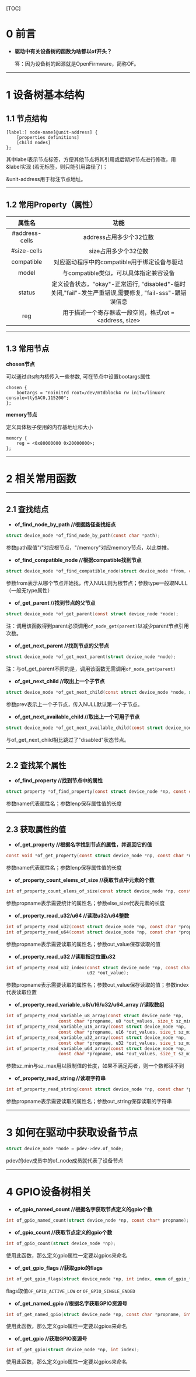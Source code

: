 [TOC]

# 0 前言

+ **驱动中有关设备树的函数为啥都以of开头？**

  答：因为设备树的起源就是OpenFirmware，简称OF。

******

# 1 设备树基本结构

## 1.1 节点结构

```shell
[label:] node-name[@unit-address] {
	[properties definitions]
	[child nodes]
};
```

其中label表示节点标签，方便其他节点将其引用或后期对节点进行修改，用&label实现 (若无标签，则只能引用路径了)；

&unit-address用于标注节点地址。

******

## 1.2 常用Property（属性）

|     属性名     |                             功能                             |
| :------------: | :----------------------------------------------------------: |
| #address-cells |                   address占用多少个32位数                    |
|  #size-cells   |                     size占用多少个32位数                     |
|   compatible   |         对应驱动程序中的compatible用于绑定设备与驱动         |
|     model      |            与compatible类似，可以具体指定兼容设备            |
|     status     | 定义设备状态，"okay"-正常运行, "disabled"-临时关闭,"fail"-发生严重错误,需要修复, "fail-sss"-跟错误信息 |
|      reg       |   用于描述一个寄存器或一段空间，格式ret = <address, size>    |

******

## 1.3 常用节点

**chosen节点**

可以通过dts向内核传入一些参数, 可在节点中设置bootargs属性

```shell
chosen {
	bootargs = "noinitrd root=/dev/mtdblock4 rw init=/linuxrc console=ttySAC0,115200";
};
```

**memory节点**

定义具体板子使用的内存基地址和大小

```shell
memory {
	reg = <0x80000000 0x20000000>;
};
```

*****

# 2 相关常用函数

********

## 2.1 查找结点

+ **of_find_node_by_path		//根据路径查找结点**

```c
struct device_node *of_find_node_by_path(const char *path);
```

参数path取值"/"对应根节点，"/memory"对应memory节点，以此类推。

+ **of_find_compatible_node	//根据compatible找到节点**

```c
struct device_node *of_find_compatible_node(struct device_node *from, const char *type, const char *compat);
```

参数from表示从哪个节点开始找，传入NULL则为根节点；参数type一般取NULL（一般无type属性）

+ **of_get_parent		//找到节点的父节点**

```c
struct device_node *of_get_parent(const struct device_node *node);
```

注：调用该函数得到parent必须调用`of_node_get(parent)`以减少parent节点引用次数。

+ **of_get_next_parent		//找到节点的父节点**

```c
struct device_node *of_get_next_parent(struct device_node *node);
```

注：与of_get_parent不同的是，调用该函数无需调用`of_node_get(parent)`

+ **of_get_next_child		//取出上一个子节点**

```c
struct device_node *of_get_next_child(const struct device_node *node, struct device_node *prev);
```

参数prev表示上一个子节点，传入NULL默认第一个子节点。

+ **of_get_next_available_child	//取出上一个可用子节点**

```c
struct device_node *of_get_next_available_child(const struct device_node *node, struct device_node *prev);
```

与of_get_next_child相比跳过了"disabled"状态节点。

********

## 2.2 查找某个属性

+ **of_find_property	//找到节点中的属性**

```c
struct property *of_find_property(const struct device_node *np, const char *name, int *lenp);
```

参数name代表属性名；参数lenp保存属性值的长度

*******

## 2.3 获取属性的值

+ **of_get_property	//根据名字找到节点的属性，并返回它的值**

```c
const void *of_get_property(const struct device_node *np, const char *name, int *lenp);
```

参数name代表属性名；参数lenp保存属性值的长度

+ **of_property_count_elems_of_size	//获取节点中元素的个数**

```c
int of_property_count_elems_of_size(const struct device_node *np, const char *propname, int elem_size);
```

参数propname表示需要统计的属性名；参数else_size代表元素的长度

+ **of_property_read_u32/u64	//读取u32/u64整数**

```c
int of_property_read_u32(const struct device_node *np, const char *propname, u32 *out_value);
int of_property_read_u64(const struct device_node *np, const char *propname, u64 *out_value);
```

参数propname表示需要读取的属性名；参数out_value保存读取的值

+ **of_property_read_u32	//读取指定位置u32**

```c
int of_property_read_u32_index(const struct device_node *np, const char *propname, u32 index, 
                               u32 *out_value);
```

参数propname表示需要读取的属性名；参数out_value保存读取的值；参数index代表读取位置

+ **of_property_read_variable_u8/u16/u32/u64_array	//读取数组**

```c
int of_property_read_variable_u8_array(const struct device_node *np,
                    const char *propname, u8 *out_values, size_t sz_min, size_t sz_max);
int of_property_read_variable_u16_array(const struct device_node *np,
                    const char *propname, u16 *out_values, size_t sz_min, size_t sz_max);
int of_property_read_variable_u32_array(const struct device_node *np,
                    const char *propname, u32 *out_values, size_t sz_min, size_t sz_max);
int of_property_read_variable_u64_array(const struct device_node *np,
                    const char *propname, u64 *out_values, size_t sz_min, size_t sz_max);
```

参数sz_min与sz_max用以限制值的长度，如果不满足两者，则一个数都读不到

+ **of_property_read_string	//读取字符串**

```c
int of_property_read_string(const struct device_node *np, const char *propname, const char **out_string);
```

参数propname表示需要读取的属性名；参数out_string保存读取的字符串

****

# 3 如何在驱动中获取设备节点

```c
struct device_node *node = pdev->dev.of_node;
```

pdev的dev成员中的of_node成员就代表了设备节点

******

# 4 GPIO设备树相关

+ **of_gpio_named_count	//根据名字获取节点定义的gpio个数**

```c
int of_gpio_named_count(struct device_node *np, const char* propname);
```

+ **of_gpio_count	//获取节点定义的gpio个数**

```c
int of_gpio_count(struct device_node *np);
```

使用此函数，那么定义gpio属性一定要以gpios来命名

+ **of_get_gpio_flags	//获取gpio的flags**

```c
int of_get_gpio_flags(struct device_node *np, int index, enum of_gpio_flags *flags);
```

flags取值`OF_GPIO_ACTIVE_LOW` or `OF_GPIO_SINGLE_ENDED`

+ **of_get_named_gpio	//根据名字获取GPIO资源号**

```c
int of_get_named_gpio(struct device_node *np, const char *propname, int index);
```

使用此函数，那么定义gpio属性一定要以gpios来命名

+ **of_get_gpio	//获取GPIO资源号**

```c
int of_get_gpio(struct device_node *np, int index);
```

使用此函数，那么定义gpio属性一定要以gpios来命名

*****

